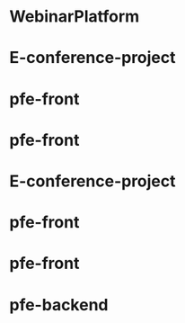 # WebinarPlatform
# E-conference-project
# pfe-front
# pfe-front
# E-conference-project
# pfe-front
# pfe-front
# pfe-backend
